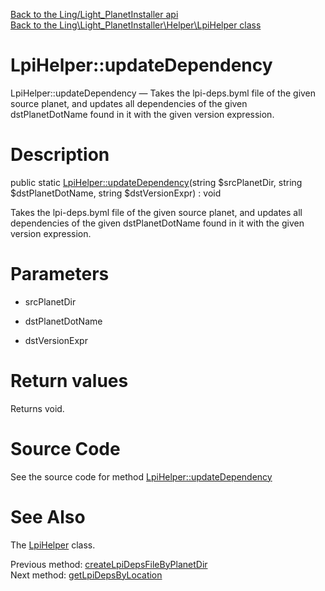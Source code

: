[Back to the Ling/Light_PlanetInstaller api](https://github.com/lingtalfi/Light_PlanetInstaller/blob/master/doc/api/Ling/Light_PlanetInstaller.md)<br>
[Back to the Ling\Light_PlanetInstaller\Helper\LpiHelper class](https://github.com/lingtalfi/Light_PlanetInstaller/blob/master/doc/api/Ling/Light_PlanetInstaller/Helper/LpiHelper.md)


LpiHelper::updateDependency
================



LpiHelper::updateDependency — Takes the lpi-deps.byml file of the given source planet, and updates all dependencies of the given dstPlanetDotName found in it with the given version expression.




Description
================


public static [LpiHelper::updateDependency](https://github.com/lingtalfi/Light_PlanetInstaller/blob/master/doc/api/Ling/Light_PlanetInstaller/Helper/LpiHelper/updateDependency.md)(string $srcPlanetDir, string $dstPlanetDotName, string $dstVersionExpr) : void




Takes the lpi-deps.byml file of the given source planet, and updates all dependencies of the given dstPlanetDotName found in it with the given version expression.




Parameters
================


- srcPlanetDir

    

- dstPlanetDotName

    

- dstVersionExpr

    


Return values
================

Returns void.








Source Code
===========
See the source code for method [LpiHelper::updateDependency](https://github.com/lingtalfi/Light_PlanetInstaller/blob/master/Helper/LpiHelper.php#L220-L246)


See Also
================

The [LpiHelper](https://github.com/lingtalfi/Light_PlanetInstaller/blob/master/doc/api/Ling/Light_PlanetInstaller/Helper/LpiHelper.md) class.

Previous method: [createLpiDepsFileByPlanetDir](https://github.com/lingtalfi/Light_PlanetInstaller/blob/master/doc/api/Ling/Light_PlanetInstaller/Helper/LpiHelper/createLpiDepsFileByPlanetDir.md)<br>Next method: [getLpiDepsByLocation](https://github.com/lingtalfi/Light_PlanetInstaller/blob/master/doc/api/Ling/Light_PlanetInstaller/Helper/LpiHelper/getLpiDepsByLocation.md)<br>


